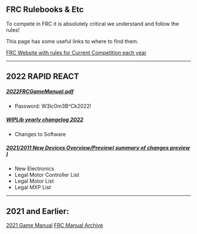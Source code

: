## FRC Rulebooks & Etc

To compete in FRC it is absolutely critical we understand and follow the rules!

This page has some useful links to where to find them.

[FRC Website with rules for Current Competition each year](https://www.firstinspires.org/resource-library/frc/competition-manual-qa-system)

--- 

## 2022 RAPID REACT

##### [2022FRCGameManual.pdf](https://firstfrc.blob.core.windows.net/frc2022/Manual/2022FRCGameManual.pdf)
  - Password: W3lc0m3B^Ck2022!


##### [WIPLib yearly changelog 2022](https://docs.wpilib.org/en/stable/docs/yearly-overview/yearly-changelog.html)
   - Changes to Software

##### [2021/2011 New Devices Overview/Preview( summary of changes preview )](https://www.firstinspires.org/robotics/frc/blog/2021-2022-approved-devices-and-rules-preview)
   - New Electronics
   - Legal Motor Controller List
   - Legal Motor List
   - Legal MXP List

---

## 2021 and Earlier:

[2021 Game Manual](https://firstfrc.blob.core.windows.net/frc2021/Manual/2021FRCGameManual.pdf)
[FRC Manual Archive](https://www.firstinspires.org/resource-library/frc/archived-game-documentation)
